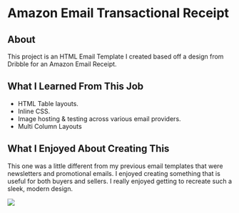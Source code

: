 # Amazon Email Transactional Receipt

## About

This project is an HTML Email Template I created based off a design from Dribble for an Amazon Email Receipt.


## What I Learned From This Job

- HTML Table layouts.
- Inline CSS.
- Image hosting & testing across various email providers. 
- Multi Column Layouts  


## What I Enjoyed About Creating This

This one was a little different from my previous email templates that were newsletters and promotional emails. I enjoyed creating something that is useful for both buyers and sellers. I really enjoyed getting to recreate such a sleek, modern design.

![](https://github.com/edwadewards/amazon-email-receipt/blob/main/amazon-email-receipt.png)
